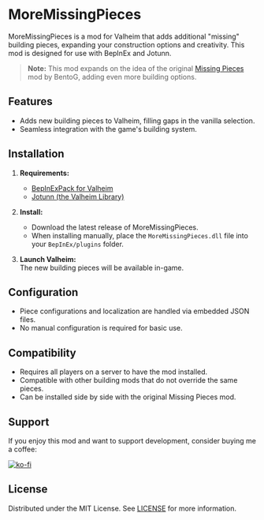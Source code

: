 # MoreMissingPieces

MoreMissingPieces is a mod for Valheim that adds additional "missing" building pieces, expanding your construction options and creativity. This mod is designed for use with BepInEx and Jotunn.

> **Note:** This mod expands on the idea of the original [Missing Pieces](https://thunderstore.io/c/valheim/p/BentoG/MissingPieces/) mod by BentoG, adding even more building options.  

## Features

- Adds new building pieces to Valheim, filling gaps in the vanilla selection.
- Seamless integration with the game's building system.

## Installation

1. **Requirements:**
   - [BepInExPack for Valheim](https://valheim.thunderstore.io/package/denikson/BepInExPack_Valheim/)
   - [Jotunn (the Valheim Library)](https://valheim.thunderstore.io/package/ValheimModding/Jotunn/)

2. **Install:**
   - Download the latest release of MoreMissingPieces.
   - When installing manually, place the `MoreMissingPieces.dll` file into your `BepInEx/plugins` folder.

3. **Launch Valheim:**  
   The new building pieces will be available in-game.

## Configuration

- Piece configurations and localization are handled via embedded JSON files.
- No manual configuration is required for basic use.

## Compatibility

- Requires all players on a server to have the mod installed.
- Compatible with other building mods that do not override the same pieces.
- Can be installed side by side with the original Missing Pieces mod.

## Support

If you enjoy this mod and want to support development, consider buying me a coffee:

[![ko-fi](https://ko-fi.com/img/githubbutton_sm.svg)](https://ko-fi.com/vismeneer)

## License

Distributed under the MIT License. See [LICENSE](LICENSE) for more information.

